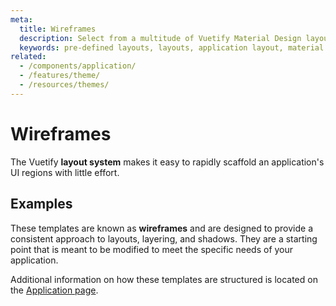 ```yaml
---
meta:
  title: Wireframes
  description: Select from a multitude of Vuetify Material Design layouts built to help kickstart your application.
  keywords: pre-defined layouts, layouts, application layout, material design layouts
related:
  - /components/application/
  - /features/theme/
  - /resources/themes/
---
```


# Wireframes

The Vuetify **layout system** makes it easy to rapidly scaffold an application's UI regions with little effort.

<promoted-ad slug="vuetify-zero-theme-pro" />

## Examples

These templates are known as **wireframes** and are designed to provide a consistent approach to layouts, layering, and shadows. They are a starting point that is meant to be modified to meet the specific needs of your application.

<wireframe-examples />

<alert type="info">

  Additional information on how these templates are structured is located on the [Application page](/components/application/).

</alert>

<backmatter />
